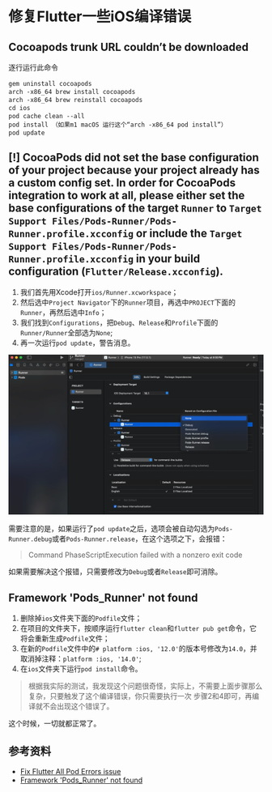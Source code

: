 # 修复Flutter一些iOS编译错误

## Сocoapods trunk URL couldn’t be downloaded

逐行运行此命令

```shell
gem uninstall cocoapods 
arch -x86_64 brew install cocoapods 
arch -x86_64 brew reinstall cocoapods 
cd ios 
pod cache clean --all 
pod install （如果m1 macOS 运行这个“arch -x86_64 pod install”）
pod update
```

## [!] CocoaPods did not set the base configuration of your project because your project already has a custom config set. In order for CocoaPods integration to work at all, please either set the base configurations of the target `Runner` to `Target Support Files/Pods-Runner/Pods-Runner.profile.xcconfig` or include the `Target Support Files/Pods-Runner/Pods-Runner.profile.xcconfig` in your build configuration (`Flutter/Release.xcconfig`).

1. 我们首先用Xcode打开`ios/Runner.xcworkspace`；
2. 然后选中`Project Navigator`下的`Runner`项目，再选中`PROJECT`下面的`Runner`，再然后选中`Info`；
3. 我们找到`Configurations`，把`Debug`、`Release`和`Profile`下面的`Runner/Runner`全部选为`None`;
4. 再一次运行`pod update`，警告消息。

![](/assets/images/xcode/xcode_set_base_configurations.png)

需要注意的是，如果运行了`pod update`之后，选项会被自动勾选为`Pods-Runner.debug`或者`Pods-Runner.release`，在这个选项之下，会报错：

> Command PhaseScriptExecution failed with a nonzero exit code

如果需要解决这个报错，只需要修改为`Debug`或者`Release`即可消除。



## Framework 'Pods_Runner' not found


1. 删除掉`ios`文件夹下面的`Podfile`文件；
2. 在项目的文件夹下，按顺序运行`flutter clean`和`flutter pub get`命令，它将会重新生成`Podfile`文件；
3. 在新的`Podfile`文件中的`# platform :ios, '12.0'`的版本号修改为`14.0`，并取消掉注释：`platform :ios, '14.0'`;
4. 在`ios`文件夹下运行`pod install`命令。

> 根据我实际的测试，我发现这个问题很奇怪，实际上，不需要上面步骤那么复杂，只要触发了这个编译错误，你只需要执行一次 步骤2和4即可，再编译就不会出现这个错误了。


这个时候，一切就都正常了。

## 参考资料

- [Fix Flutter All Pod Errors issue](https://medium.com/vector-com-mm/fix-flutter-all-pod-errors-issue-04a1e44d892e)
- [Framework 'Pods_Runner' not found](https://stackoverflow.com/questions/77304874/framework-pods-runner-not-found)
